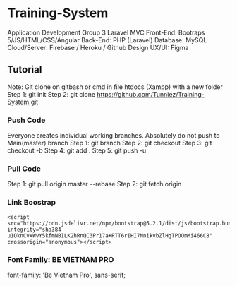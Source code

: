 # Training-System
Application Development Group 3
Laravel MVC
Front-End: Bootraps 5/JS/HTML/CSS/Angular
Back-End: PHP (Laravel)
Database: MySQL
Cloud/Server: Firebase / Heroku / Github
Design UX/UI: Figma

## Tutorial
Note: Git clone on gitbash or cmd in file htdocs (Xampp) with a new folder
Step 1: git init
Step 2: git clone https://github.com/Tunniez/Training-System.git

### Push Code
Everyone creates individual working branches. Absolutely do not push to Main(master) branch
Step 1: git branch <branch-name>
Step 2: git checkout <branch-name>
Step 3: git checkout -b <branch-name>
Step 4: git add .
Step 5: git push -u <remote> <branch-name> 


### Pull Code
Step 1: git pull origin master --rebase
Step 2: git fetch origin


### Link Boostrap
<link href="https://cdn.jsdelivr.net/npm/bootstrap@5.2.1/dist/css/bootstrap.min.css" rel="stylesheet" integrity="sha384 iYQeCzEYFbKjA/T2uDLTpkwGzCiq6soy8tYaI1GyVh/UjpbCx/TYkiZhlZB6+fzT" crossorigin="anonymous">

    <script src="https://cdn.jsdelivr.net/npm/bootstrap@5.2.1/dist/js/bootstrap.bundle.min.js" integrity="sha384-u1OknCvxWvY5kfmNBILK2hRnQC3Pr17a+RTT6rIHI7NnikvbZlHgTPOOmMi466C8" crossorigin="anonymous"></script>


### Font Family: BE VIETNAM PRO
<link rel="preconnect" href="https://fonts.googleapis.com">
<link rel="preconnect" href="https://fonts.gstatic.com" crossorigin>
<link href="https://fonts.googleapis.com/css2?family=Be+Vietnam+Pro:wght@300;400;500;800&display=swap" rel="stylesheet">

font-family: 'Be Vietnam Pro', sans-serif;


